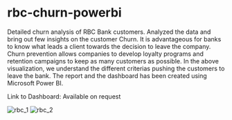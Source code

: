 # rbc-churn-powerbi
Detailed churn analysis of RBC Bank customers. Analyzed the data and bring out few insights on the customer Churn. It is advantageous for banks to know what leads a client towards the decision to leave the company. Churn prevention allows companies to develop loyalty programs and retention campaigns to keep as many customers as possible.
In the above visualization, we understand the different criterias pushing the customers to leave the bank. The report and the dashboard has been created using Microsoft Power BI.

Link to Dashboard: Available on request


![rbc_1](https://user-images.githubusercontent.com/35379830/201580419-048ae758-b995-4074-9ef0-f74aba007471.png)
![rbc_2](https://user-images.githubusercontent.com/35379830/201580416-2e864c4f-ea6b-4eac-85a3-560a092d2122.png)
